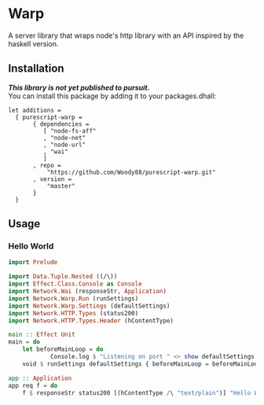 # Warp

A server library that wraps node's http library with an API inspired by the haskell version.   

## Installation

***This library is not yet published to pursuit.***  
You can install this package by adding it to your packages.dhall:

```dhall
let additions =
  { purescript-warp =
       { dependencies =
          [ "node-fs-aff"
          , "node-net"
          , "node-url"
          , "wai"
          ]
       , repo =
           "https://github.com/Woody88/purescript-warp.git"
       , version =
           "master"
       }
  }
```
## Usage 

### Hello World 
```purescript 
import Prelude 

import Data.Tuple.Nested ((/\))
import Effect.Class.Console as Console 
import Network.Wai (responseStr, Application)
import Network.Warp.Run (runSettings)
import Network.Warp.Settings (defaultSettings)
import Network.HTTP.Types (status200)
import Network.HTTP.Types.Header (hContentType)

main :: Effect Unit
main = do 
    let beforeMainLoop = do 
            Console.log $ "Listening on port " <> show defaultSettings.port
    void $ runSettings defaultSettings { beforeMainLoop = beforeMainLoop } app 

app :: Application
app req f = do
    f $ responseStr status200 [(hContentType /\ "text/plain")] "Hello World!"
```